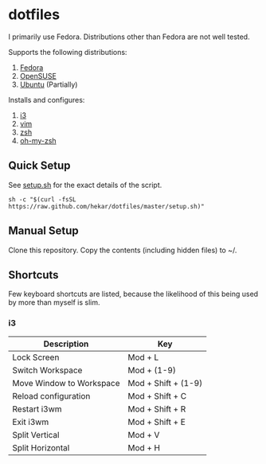 dotfiles
==========

I primarily use Fedora. Distributions other than Fedora are not well tested.

Supports the following distributions:

1. [Fedora](https://getfedora.org/)
1. [OpenSUSE](https://www.opensuse.org/)
1. [Ubuntu](http://www.ubuntu.com/) (Partially)

Installs and configures:

1. [i3](https://i3wm.org/)
1. [vim](http://www.vim.org/)
1. [zsh](http://www.zsh.org/)
1. [oh-my-zsh](https://github.com/robbyrussell/oh-my-zsh)

## Quick Setup

See [setup.sh](https://raw.github.com/hekar/dotfiles/master/setup.sh) for the exact details of the script.

```
sh -c "$(curl -fsSL https://raw.github.com/hekar/dotfiles/master/setup.sh)"
```

## Manual Setup

Clone this repository. Copy the contents (including hidden files) to ~/.

## Shortcuts

Few keyboard shortcuts are listed, because the likelihood of this being used by more than myself is slim.

### i3

| Description           | Key                 |
|-----------------------|---------------------|
| Lock Screen           | Mod + L             |
| Switch Workspace      | Mod + (1-9)           |
| Move Window to Workspace | Mod + Shift + (1-9)             |
| Reload configuration | Mod + Shift + C             |
| Restart i3wm | Mod + Shift + R             |
| Exit i3wm | Mod + Shift + E             |
| Split Vertical | Mod + V             |
| Split Horizontal | Mod + H             |
